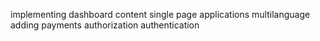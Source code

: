 implementing dashboard content
single page applications
multilanguage
adding payments
authorization
authentication

